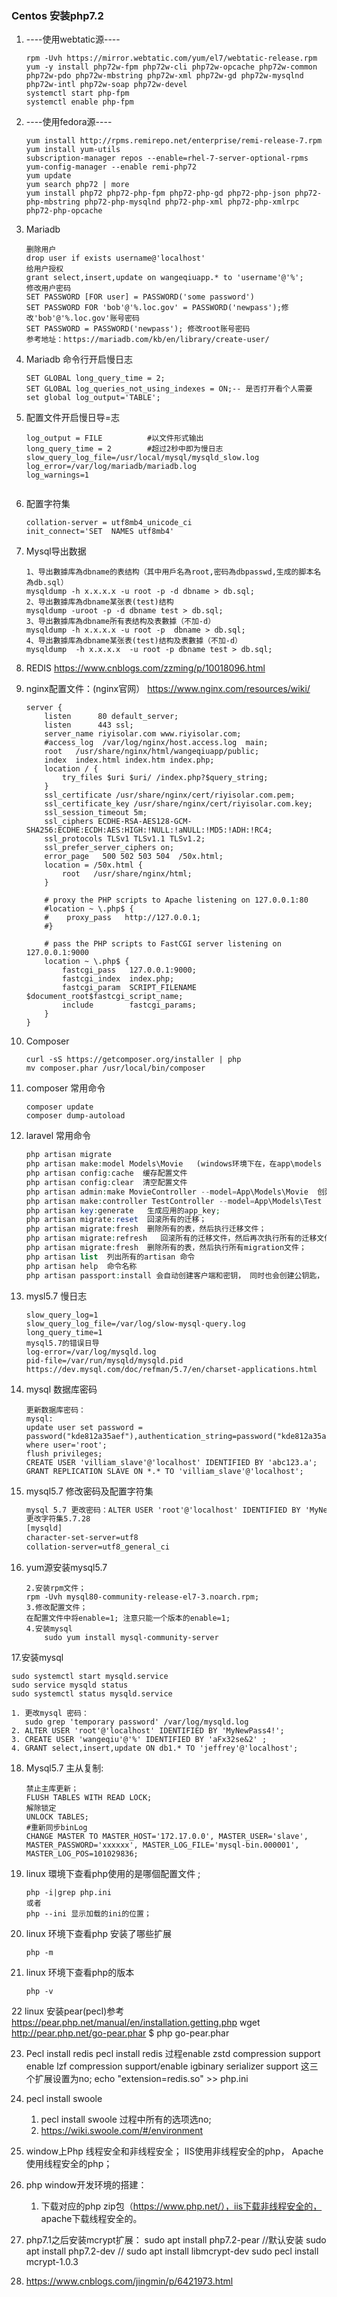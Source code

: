 ### Centos 安装php7.2

1. ----使用webtatic源----
   ``` yum -y install epel-release
   rpm -Uvh https://mirror.webtatic.com/yum/el7/webtatic-release.rpm
   yum -y install php72w-fpm php72w-cli php72w-opcache php72w-common php72w-pdo php72w-mbstring php72w-xml php72w-gd php72w-mysqlnd php72w-intl php72w-soap php72w-devel
   systemctl start php-fpm
   systemctl enable php-fpm
   ```

2. ----使用fedora源----

   ``` yum install https://dl.fedoraproject.org/pub/epel/epel-release-latest-7.noarch.rpm
   yum install http://rpms.remirepo.net/enterprise/remi-release-7.rpm
   yum install yum-utils
   subscription-manager repos --enable=rhel-7-server-optional-rpms
   yum-config-manager --enable remi-php72
   yum update
   yum search php72 | more
   yum install php72 php72-php-fpm php72-php-gd php72-php-json php72-php-mbstring php72-php-mysqlnd php72-php-xml php72-php-xmlrpc php72-php-opcache
   ```



3. Mariadb 

   ``` create or replace user username@'localhost' identified by 'password';
   删除用户
   drop user if exists username@'localhost' 
   给用户授权
   grant select,insert,update on wangeqiuapp.* to 'username'@'%';
   修改用户密码
   SET PASSWORD [FOR user] = PASSWORD('some password')
   SET PASSWORD FOR 'bob'@'%.loc.gov' = PASSWORD('newpass');修改'bob'@'%.loc.gov'账号密码
   SET PASSWORD = PASSWORD('newpass'); 修改root账号密码
   参考地址：https://mariadb.com/kb/en/library/create-user/
   ```

4. Mariadb 命令行开启慢日志
   ``` set global slow_query_log = ON;
   SET GLOBAL long_query_time = 2;
   SET GLOBAL log_queries_not_using_indexes = ON;-- 是否打开看个人需要
   set global log_output='TABLE';
   ```

5. 配置文件开启慢日导=志
   ``` slow_query_log=ON|OFF      #开启或关闭慢日志查询
   log_output = FILE          #以文件形式输出
   long_query_time = 2        #超过2秒中即为慢日志
   slow_query_log_file=/usr/local/mysql/mysqld_slow.log
   log_error=/var/log/mariadb/mariadb.log
   log_warnings=1
   ```

   ``` character-set-client-handshake = FALSE
   
   ```

6. 配置字符集

   ``` character-set-server = utf8mb4
   collation-server = utf8mb4_unicode_ci
   init_connect='SET  NAMES utf8mb4'
   ```

7. Mysql导出数据
   ``` 命令行下具体用法如下： mysqldump -h 主机id -u用戶名 -p 數據库名 表名 > 脚本名;
   1、导出數據库為dbname的表结构（其中用戶名為root,密码為dbpasswd,生成的脚本名為db.sql）
   mysqldump -h x.x.x.x -u root -p -d dbname > db.sql;
   2、导出數據库為dbname某张表(test)结构
   mysqldump -uroot -p -d dbname test > db.sql;
   3、导出數據库為dbname所有表结构及表數據（不加-d）
   mysqldump -h x.x.x.x -u root -p  dbname > db.sql;
   4、导出數據库為dbname某张表(test)结构及表數據（不加-d）
   mysqldump  -h x.x.x.x  -u root -p dbname test > db.sql;
   ```

8. REDIS
   https://www.cnblogs.com/zzming/p/10018096.html

9. nginx配置文件：(nginx官网）
   https://www.nginx.com/resources/wiki/

   ``` 
   server {
       listen      80 default_server;
       listen      443 ssl;
       server_name riyisolar.com www.riyisolar.com;
       #access_log  /var/log/nginx/host.access.log  main;
       root   /usr/share/nginx/html/wangeqiuapp/public;
       index  index.html index.htm index.php;
       location / {
           try_files $uri $uri/ /index.php?$query_string;
       }
       ssl_certificate /usr/share/nginx/cert/riyisolar.com.pem;
       ssl_certificate_key /usr/share/nginx/cert/riyisolar.com.key;
       ssl_session_timeout 5m;
       ssl_ciphers ECDHE-RSA-AES128-GCM-SHA256:ECDHE:ECDH:AES:HIGH:!NULL:!aNULL:!MD5:!ADH:!RC4;
       ssl_protocols TLSv1 TLSv1.1 TLSv1.2;
       ssl_prefer_server_ciphers on;
       error_page   500 502 503 504  /50x.html;
       location = /50x.html {
           root   /usr/share/nginx/html;
       }
   
       # proxy the PHP scripts to Apache listening on 127.0.0.1:80
       #location ~ \.php$ {
       #    proxy_pass   http://127.0.0.1;
       #}
   
       # pass the PHP scripts to FastCGI server listening on 127.0.0.1:9000
       location ~ \.php$ {
           fastcgi_pass   127.0.0.1:9000;
           fastcgi_index  index.php;
           fastcgi_param  SCRIPT_FILENAME  $document_root$fastcgi_script_name;
           include        fastcgi_params;
       }
   }
   
   ```

10. Composer
    ``` centos/ubuntu 安装composer
    curl -sS https://getcomposer.org/installer | php
    mv composer.phar /usr/local/bin/composer
    ```

11. composer 常用命令
    ``` composer install  
    composer update  
    composer dump-autoload 
    ```
    
12. laravel 常用命令
    ``` php artisan db:seed
    php artisan migrate  
    php artisan make:model Models\Movie   (windows环境下在，在app\models 下创建Movie 模型_);
    php artisan config:cache  缓存配置文件
    php artisan config:clear  清空配置文件
    php artisan admin:make MovieController --model=App\Models\Movie  创建后台资源控制器
    php artisan make:controller TestController --model=App\Models\Test  --resource
    php artisan key:generate   生成应用的app_key; 
    php artisan migrate:reset  回滚所有的迁移；
    php artisan migrate:fresh  删除所有的表，然后执行迁移文件；
    php artisan migrate:refresh   回滚所有的迁移文件，然后再次执行所有的迁移文件；
    php artisan migrate:fresh  删除所有的表，然后执行所有migration文件；
    php artisan list  列出所有的artisan 命令
    php artisan help  命令名称
    php artisan passport:install 会自动创建客户端和密钥， 同时也会创建公钥匙， 公钥匙保存在database中；
    ```

13. mysl5.7 慢日志
    ``` show VARIABLES like '%slow%';  查看mysql慢日起配置；
    slow_query_log=1
    slow_query_log_file=/var/log/slow-mysql-query.log
    long_query_time=1
    mysql5.7的错误日导
    log-error=/var/log/mysqld.log
    pid-file=/var/run/mysqld/mysqld.pid
    https://dev.mysql.com/doc/refman/5.7/en/charset-applications.html
    ```

14. mysql 数据库密码
    ``` mysqladmin -u root password "new_password"
    更新数据库密码：
    mysql:  
    update user set password = password("kde812a35aef"),authentication_string=password("kde812a35aef") where user='root';
    flush privileges;
    CREATE USER 'villiam_slave'@'localhost' IDENTIFIED BY 'abc123.a';
    GRANT REPLICATION SLAVE ON *.* TO 'villiam_slave'@'localhost';
    ```

15. mysql5.7 修改密码及配置字符集
    ``` mysql5.7 安装之后数据密码默认写在/var/log/mysqld.log中。 执行完grep 'temporary password' /var/log/mysqld.log'之后显示密码。 
    mysql 5.7 更改密码：ALTER USER 'root'@'localhost' IDENTIFIED BY 'MyNewPass4!';
    更改字符集5.7.28
    [mysqld]
    character-set-server=utf8
    collation-server=utf8_general_ci
    ```

16. yum源安装mysql5.7
    ```` https://dev.mysql.com/downloads/repo/yum/
    2.安装rpm文件；
    rpm -Uvh mysql80-community-release-el7-3.noarch.rpm; 
    3.修改配置文件；
    在配置文件中将enable=1; 注意只能一个版本的enable=1; 
    4.安装mysql 
    	sudo yum install mysql-community-server
    ````

17.安装mysql

``` sudo yum install mysql-community-server
sudo systemctl start mysqld.service
sudo service mysqld status
sudo systemctl status mysqld.service

1. 更改mysql 密码：
   sudo grep 'temporary password' /var/log/mysqld.log
2. ALTER USER 'root'@'localhost' IDENTIFIED BY 'MyNewPass4!';
3. CREATE USER 'wangeqiu'@'%' IDENTIFIED BY 'aFx32se&2' ;
4. GRANT select,insert,update ON db1.* TO 'jeffrey'@'localhost';
```

18. Mysql5.7 主从复制:
    ``` https://blog.csdn.net/zlf_php/article/details/88937531
    禁止主库更新；
    FLUSH TABLES WITH READ LOCK;
    解除锁定
    UNLOCK TABLES;
    #重新同步binLog
    CHANGE MASTER TO MASTER_HOST='172.17.0.0', MASTER_USER='slave', MASTER_PASSWORD='xxxxxx', MASTER_LOG_FILE='mysql-bin.000001', MASTER_LOG_POS=101029836;
    ```

19. linux 環境下查看php使用的是哪個配置文件 ;

    ``` 
    php -i|grep php.ini	
    或者
    php --ini 显示加载的ini的位置； 
    ```

20. linux 环境下查看php 安装了哪些扩展

    ```
    php -m 
    ```

21. linux 环境下查看php的版本

    ```
    php -v 
    ```
22  linux 安装pear(pecl)参考 https://pear.php.net/manual/en/installation.getting.php
    wget http://pear.php.net/go-pear.phar
    $ php go-pear.phar



23. Pecl install redis
    pecl install redis 过程enable zstd compression support enable lzf compression support/enable igbinary serializer support  这三个扩展设置为no; 
    echo "extension=redis.so"  >> php.ini
24. pecl install swoole
    1. pecl install swoole  过程中所有的选项选no; 
    2. https://wiki.swoole.com/#/environment
25. window上Php 线程安全和非线程安全； IIS使用非线程安全的php， Apache使用线程安全的php；  
26. php window开发环境的搭建：
    1. 下载对应的php zip包（https://www.php.net/），iis下载非线程安全的， apache下载线程安全的。
27. php7.1之后安装mcrypt扩展：
    sudo apt install php7.2-pear //默认安装
    sudo apt install php7.2-dev //
    sudo apt install libmcrypt-dev
    sudo pecl install mcrypt-1.0.3


28. https://www.cnblogs.com/jingmin/p/6421973.html

